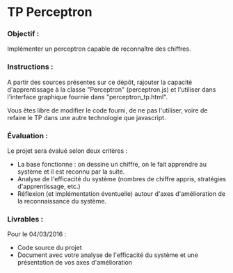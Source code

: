 # TP Perceptron

### Objectif : 
Implémenter un perceptron capable de reconnaître des chiffres.

### Instructions :
A partir des sources présentes sur ce dépôt, rajouter la capacité d'apprentissage à la classe "Perceptron" (perceptron.js) et l'utiliser dans l'interface graphique fournie dans "perceptron_tp.html".

Vous êtes libre de modifier le code fourni, de ne pas l'utiliser, voire de refaire le TP dans une autre technologie que javascript.

### Évaluation :

Le projet sera évalué selon deux critères :

* La base fonctionne : on dessine un chiffre, on le fait apprendre au système et il est reconnu par la suite.
* Analyse de l'efficacité du système (nombres de chiffre appris, stratégies d'apprentissage, etc.)
* Réflexion (et implémentation éventuelle) autour d'axes d'amélioration de la reconnaissance du système.

### Livrables :

Pour le 04/03/2016 :

* Code source du projet
* Document avec votre analyse de l'efficacité du système et une présentation de vos axes d'amélioration
